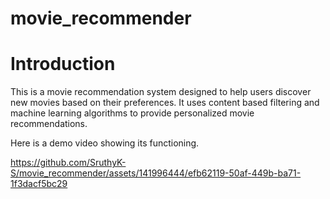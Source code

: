 # movie_recommender


# Introduction
This is a movie recommendation system designed to help users discover new movies based on their preferences. It uses content based filtering and machine learning algorithms to provide personalized movie recommendations.

Here is a demo video showing its functioning.

https://github.com/SruthyK-S/movie_recommender/assets/141996444/efb62119-50af-449b-ba71-1f3dacf5bc29
